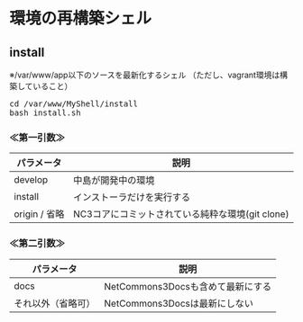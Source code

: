 # 環境の再構築シェル

## install
※/var/www/app以下のソースを最新化するシェル
（ただし、vagrant環境は構築していること）

<pre>
cd /var/www/MyShell/install
bash install.sh
</pre>

### ≪第一引数≫

| パラメータ         | 説明                                             |
| ------------------ | ------------------------------------------------ |
| develop            | 中島が開発中の環境                               |
| install            | インストーラだけを実行する                       |
| origin / 省略      | NC3コアにコミットされている純粋な環境(git clone) |

### ≪第二引数≫

| パラメータ         | 説明                                  |
| ------------------ | ------------------------------------- |
| docs               | NetCommons3Docsも含めて最新にする     |
| それ以外（省略可） | NetCommons3Docsは最新にしない         |

